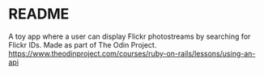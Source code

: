 # README

A toy app where a user can display Flickr photostreams by searching for Flickr IDs. Made as part of The Odin Project. https://www.theodinproject.com/courses/ruby-on-rails/lessons/using-an-api
